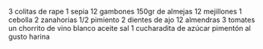 ﻿3 colitas de rape
1 sepia
12 gambones
150gr de almejas
12 mejillones
1 cebolla
2 zanahorias
1/2 pimiento
2 dientes de ajo
12 almendras
3 tomates
un chorrito de vino blanco
 aceite
 sal
1 cucharadita de azúcar
 pimentón al gusto
 harina